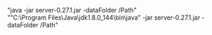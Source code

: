"java -jar server-0.27.1.jar -dataFolder /Path"					
""C:\Program Files\Java\jdk1.8.0_144\bin\java" -jar server-0.27.1.jar -dataFolder /Path"
